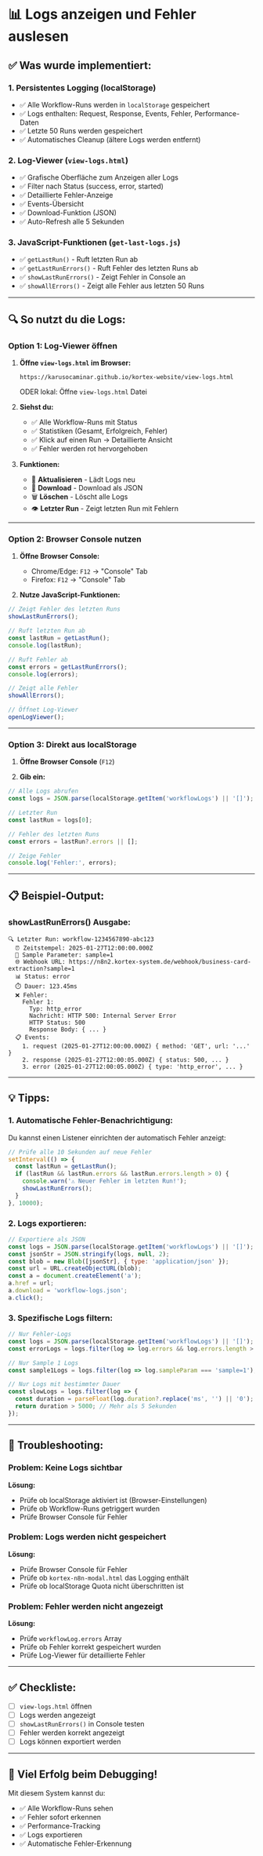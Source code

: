 # 📊 Logs anzeigen und Fehler auslesen

## ✅ Was wurde implementiert:

### 1. **Persistentes Logging** (localStorage)
- ✅ Alle Workflow-Runs werden in `localStorage` gespeichert
- ✅ Logs enthalten: Request, Response, Events, Fehler, Performance-Daten
- ✅ Letzte 50 Runs werden gespeichert
- ✅ Automatisches Cleanup (ältere Logs werden entfernt)

### 2. **Log-Viewer** (`view-logs.html`)
- ✅ Grafische Oberfläche zum Anzeigen aller Logs
- ✅ Filter nach Status (success, error, started)
- ✅ Detaillierte Fehler-Anzeige
- ✅ Events-Übersicht
- ✅ Download-Funktion (JSON)
- ✅ Auto-Refresh alle 5 Sekunden

### 3. **JavaScript-Funktionen** (`get-last-logs.js`)
- ✅ `getLastRun()` - Ruft letzten Run ab
- ✅ `getLastRunErrors()` - Ruft Fehler des letzten Runs ab
- ✅ `showLastRunErrors()` - Zeigt Fehler in Console an
- ✅ `showAllErrors()` - Zeigt alle Fehler aus letzten 50 Runs

---

## 🔍 So nutzt du die Logs:

### Option 1: Log-Viewer öffnen

1. **Öffne `view-logs.html` im Browser:**
   ```
   https://karusocaminar.github.io/kortex-website/view-logs.html
   ```
   ODER lokal: Öffne `view-logs.html` Datei

2. **Siehst du:**
   - ✅ Alle Workflow-Runs mit Status
   - ✅ Statistiken (Gesamt, Erfolgreich, Fehler)
   - ✅ Klick auf einen Run → Detaillierte Ansicht
   - ✅ Fehler werden rot hervorgehoben

3. **Funktionen:**
   - 🔄 **Aktualisieren** - Lädt Logs neu
   - 💾 **Download** - Download als JSON
   - 🗑️ **Löschen** - Löscht alle Logs
   - 👁️ **Letzter Run** - Zeigt letzten Run mit Fehlern

---

### Option 2: Browser Console nutzen

1. **Öffne Browser Console:**
   - Chrome/Edge: `F12` → "Console" Tab
   - Firefox: `F12` → "Console" Tab

2. **Nutze JavaScript-Funktionen:**

```javascript
// Zeigt Fehler des letzten Runs
showLastRunErrors();

// Ruft letzten Run ab
const lastRun = getLastRun();
console.log(lastRun);

// Ruft Fehler ab
const errors = getLastRunErrors();
console.log(errors);

// Zeigt alle Fehler
showAllErrors();

// Öffnet Log-Viewer
openLogViewer();
```

---

### Option 3: Direkt aus localStorage

1. **Öffne Browser Console** (`F12`)

2. **Gib ein:**
```javascript
// Alle Logs abrufen
const logs = JSON.parse(localStorage.getItem('workflowLogs') || '[]');

// Letzter Run
const lastRun = logs[0];

// Fehler des letzten Runs
const errors = lastRun?.errors || [];

// Zeige Fehler
console.log('Fehler:', errors);
```

---

## 📋 Beispiel-Output:

### showLastRunErrors() Ausgabe:

```
🔍 Letzter Run: workflow-1234567890-abc123
  ⏰ Zeitstempel: 2025-01-27T12:00:00.000Z
  📝 Sample Parameter: sample=1
  🌐 Webhook URL: https://n8n2.kortex-system.de/webhook/business-card-extraction?sample=1
  📊 Status: error
  ⏱️ Dauer: 123.45ms
  ❌ Fehler:
    Fehler 1:
      Typ: http_error
      Nachricht: HTTP 500: Internal Server Error
      HTTP Status: 500
      Response Body: { ... }
  📋 Events:
    1. request (2025-01-27T12:00:00.000Z) { method: 'GET', url: '...' }
    2. response (2025-01-27T12:00:05.000Z) { status: 500, ... }
    3. error (2025-01-27T12:00:05.000Z) { type: 'http_error', ... }
```

---

## 💡 Tipps:

### 1. Automatische Fehler-Benachrichtigung:

Du kannst einen Listener einrichten der automatisch Fehler anzeigt:

```javascript
// Prüfe alle 10 Sekunden auf neue Fehler
setInterval(() => {
  const lastRun = getLastRun();
  if (lastRun && lastRun.errors && lastRun.errors.length > 0) {
    console.warn('⚠️ Neuer Fehler im letzten Run!');
    showLastRunErrors();
  }
}, 10000);
```

### 2. Logs exportieren:

```javascript
// Exportiere als JSON
const logs = JSON.parse(localStorage.getItem('workflowLogs') || '[]');
const jsonStr = JSON.stringify(logs, null, 2);
const blob = new Blob([jsonStr], { type: 'application/json' });
const url = URL.createObjectURL(blob);
const a = document.createElement('a');
a.href = url;
a.download = 'workflow-logs.json';
a.click();
```

### 3. Spezifische Logs filtern:

```javascript
// Nur Fehler-Logs
const logs = JSON.parse(localStorage.getItem('workflowLogs') || '[]');
const errorLogs = logs.filter(log => log.errors && log.errors.length > 0);

// Nur Sample 1 Logs
const sample1Logs = logs.filter(log => log.sampleParam === 'sample=1');

// Nur Logs mit bestimmter Dauer
const slowLogs = logs.filter(log => {
  const duration = parseFloat(log.duration?.replace('ms', '') || '0');
  return duration > 5000; // Mehr als 5 Sekunden
});
```

---

## 🔧 Troubleshooting:

### Problem: Keine Logs sichtbar

**Lösung:**
- Prüfe ob localStorage aktiviert ist (Browser-Einstellungen)
- Prüfe ob Workflow-Runs getriggert wurden
- Prüfe Browser Console für Fehler

### Problem: Logs werden nicht gespeichert

**Lösung:**
- Prüfe Browser Console für Fehler
- Prüfe ob `kortex-n8n-modal.html` das Logging enthält
- Prüfe ob localStorage Quota nicht überschritten ist

### Problem: Fehler werden nicht angezeigt

**Lösung:**
- Prüfe `workflowLog.errors` Array
- Prüfe ob Fehler korrekt gespeichert wurden
- Prüfe Log-Viewer für detaillierte Fehler

---

## ✅ Checkliste:

- [ ] `view-logs.html` öffnen
- [ ] Logs werden angezeigt
- [ ] `showLastRunErrors()` in Console testen
- [ ] Fehler werden korrekt angezeigt
- [ ] Logs können exportiert werden

---

## 🎉 Viel Erfolg beim Debugging!

Mit diesem System kannst du:
- ✅ Alle Workflow-Runs sehen
- ✅ Fehler sofort erkennen
- ✅ Performance-Tracking
- ✅ Logs exportieren
- ✅ Automatische Fehler-Erkennung

